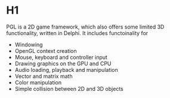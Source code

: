 # H1
PGL is a 2D game framework, which also offers some limited 3D functionality, written in Delphi. It includes functoinality for
- Windowing
- OpenGL context creation
- Mouse, keyboard and controller input
- Drawing graphics on the GPU and CPU
- Audio loading, playback and manipulation
- Vector and matrix math
- Color manipulation
- Simple collision between 2D and 3D objects


